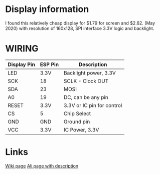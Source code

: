 # Display information

I found this relatively cheap display for $1.79 for screen and $2.62. (May 2020) with resolution of 160x128, SPI interface 3.3V logic and backlight.

# WIRING

| Display Pin | ESP Pin | Description                |
|-------------|---------|----------------------------|
| LED         | 3.3V    | Backlight power, 3.3V      |
| SCK         | 18      | SCLK - Clock OUT           |
| SDA         | 23      | MOSI                       |
| A0          | 19      | DC, can be any pin         |
| RESET       | 3.3V    | 3.3V or IC pin for control |
| CS          | 5       | Chip Select                |
| GND         | GND     | Ground pin                 |
| VCC         | 3.3V    | IC Power, 3.3V             |

# Links
[Wiki page](http://www.lcdwiki.com/1.8inch_Arduino_SPI_Module_ST7735S_SKU:MAR1801)
[Ali page with description](https://www.aliexpress.com/item/32841982669.html)